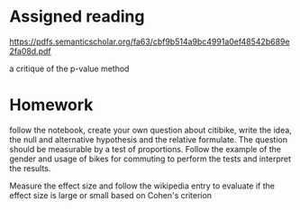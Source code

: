 # Assigned reading

https://pdfs.semanticscholar.org/fa63/cbf9b514a9bc4991a0ef48542b689e2fa08d.pdf

a critique of the p-value method

# Homework

follow the notebook, create your own question about citibike, write the idea, the null and alternative hypothesis and the relative formulate. The question should be measurable by a test of proportions. 
Follow the example of the gender and usage of bikes for commuting to perform the tests and interpret the results.

Measure the effect size and follow the wikipedia entry to evaluate if the effect size is large or small based on Cohen's criterion



